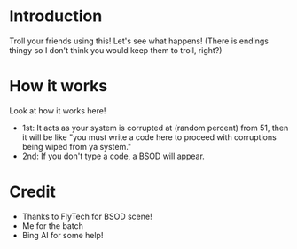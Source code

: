 # Introduction
  Troll your friends using this! Let's see what happens! (There is endings thingy so I don't think you would keep them to troll, right?)
# How it works
  Look at how it works here!
  - 1st: It acts as your system is corrupted at (random percent) from 51, then it will be like "you must write a code here to proceed with corruptions being wiped from ya system."
  - 2nd: If you don't type a code, a BSOD will appear.
# Credit
  - Thanks to FlyTech for BSOD scene!
  - Me for the batch
  - Bing AI for some help!
